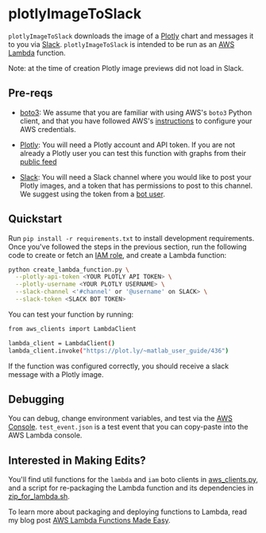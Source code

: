 # plotlyImageToSlack

`plotlyImageToSlack` downloads the image of a [Plotly](https://plot.ly/) chart and messages it to you via [Slack](https://slack.com/). `plotlyImageToSlack` is intended to be run as an [AWS Lambda](https://aws.amazon.com/lambda/) function.

Note: at the time of creation Plotly image previews did not load in Slack.

## Pre-reqs

 * [boto3](https://boto3.readthedocs.io/en/latest/): We assume that you are familiar with using AWS's `boto3` Python client, and that you have followed AWS's [instructions](http://boto3.readthedocs.io/en/latest/guide/configuration.html) to configure your AWS credentials.

 * [Plotly](https://plot.ly/): You will need a Plotly account and API token. If you are not already a Plotly user you can test this function with graphs from their [public feed](https://plot.ly/feed/)

 * [Slack](https://slack.com/): You will need a Slack channel where you would like to post your Plotly images, and a token that has permissions to post to this channel. We suggest using the token from a [bot user](https://api.slack.com/bot-users).

## Quickstart

Run `pip install -r requirements.txt` to install development requirements. Once you've followed the steps in the previous section, run the following code to create or fetch an [IAM role](http://docs.aws.amazon.com/IAM/latest/UserGuide/id_roles.html), and create a Lambda function:

```bash
python create_lambda_function.py \
  --plotly-api-token <YOUR PLOTLY API TOKEN> \
  --plotly-username <YOUR PLOTLY USERNAME> \
  --slack-channel <'#channel' or '@username' on SLACK> \
  --slack-token <SLACK BOT TOKEN>
```

You can test your function by running:

```bash
from aws_clients import LambdaClient

lambda_client = LambdaClient()
lambda_client.invoke("https://plot.ly/~matlab_user_guide/436")
```

If the function was configured correctly, you should receive a slack message with a Plotly image.

## Debugging

You can debug, change environment variables, and test via the [AWS Console](console.aws.amazon.com). `test_event.json` is a test event that you can copy-paste into the AWS Lambda console.

## Interested in Making Edits?

You'll find util functions for the `lambda` and `iam` boto clients in [aws_clients.py](aws_clients.py), and a script for re-packaging the Lambda function and its dependencies in [zip_for_lambda.sh](zip_for_lambda.sh). 

To learn more about packaging and deploying functions to Lambda, read my blog post [AWS Lambda Functions Made Easy](https://medium.com/@alexandraj777/aws-lambda-functions-made-easy-1fae0feeab27). 

